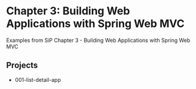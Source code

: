 # Chapter 3: Building Web Applications with Spring Web MVC

Examples from SiP Chapter 3 - Building Web Applications with Spring Web MVC

## Projects
* 001-list-detail-app
